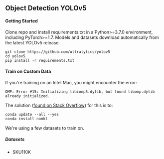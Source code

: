 ## Object Detection YOLOv5

#### Getting Started

Clone repo and install requirements.txt in a Python>=3.7.0 environment,
including PyTorch>=1.7. Models and datasets download automatically from the
latest YOLOv5 release.

```
git clone https://github.com/ultralytics/yolov5
cd yolov5 
pip install -r requirements.txt
```

#### Train on Custom Data

If you're training on an Intel Mac, you might encounter the error:

```
OMP: Error #15: Initializing libiomp5.dylib, but found libomp.dylib already initialized.
```

The solution ([found on Stack Overflow](https://stackoverflow.com/questions/53014306/error-15-initializing-libiomp5-dylib-but-found-libiomp5-dylib-already-initial)) for this is to:

```
conda update --all --yes
conda install nomkl
```

We're using a few datasets to train on.

##### Datasets

- SKU110K